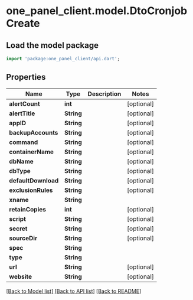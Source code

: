 # one_panel_client.model.DtoCronjobCreate

## Load the model package
```dart
import 'package:one_panel_client/api.dart';
```

## Properties
Name | Type | Description | Notes
------------ | ------------- | ------------- | -------------
**alertCount** | **int** |  | [optional] 
**alertTitle** | **String** |  | [optional] 
**appID** | **String** |  | [optional] 
**backupAccounts** | **String** |  | [optional] 
**command** | **String** |  | [optional] 
**containerName** | **String** |  | [optional] 
**dbName** | **String** |  | [optional] 
**dbType** | **String** |  | [optional] 
**defaultDownload** | **String** |  | [optional] 
**exclusionRules** | **String** |  | [optional] 
**xname** | **String** |  | 
**retainCopies** | **int** |  | [optional] 
**script** | **String** |  | [optional] 
**secret** | **String** |  | [optional] 
**sourceDir** | **String** |  | [optional] 
**spec** | **String** |  | 
**type** | **String** |  | 
**url** | **String** |  | [optional] 
**website** | **String** |  | [optional] 

[[Back to Model list]](../README.md#documentation-for-models) [[Back to API list]](../README.md#documentation-for-api-endpoints) [[Back to README]](../README.md)



